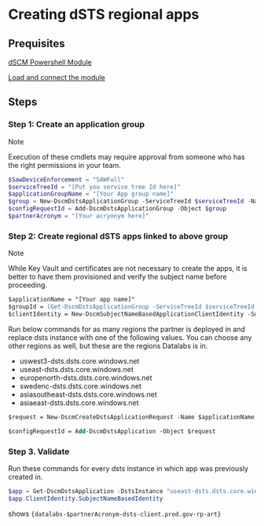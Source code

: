 # Creating dSTS regional apps

## Prequisites

[dSCM Powershell Module](https://dev.azure.com/msazure/AzureCoreSecurityServices/_wiki/wikis/AzureCoreSecurityServices.wiki/20653/Azure-Security-Configuration-Management?anchor=powershell-module)

[Load and connect the module](https://msazure.visualstudio.com/AzureCoreSecurityServices/_wiki/wikis/AzureCoreSecurityServices.wiki/20658/dSCM-PowerShell-Samples?anchor=loading-module-and-connecting)

## Steps

### Step 1: Create an application group

> [!NOTE]
> Execution of these cmdlets may require approval from someone who has the right permissions in your team.

```powershell
$SawDeviceEnforcement = "SAWFull"
$serviceTreeId = "[Put you service tree Id here]"
$applicationGroupName = "[Your App group name]"
$group = New-DscmDstsApplicationGroup -ServiceTreeId $serviceTreeId -Name $applicationGroupName -CloudId "PROD"  -SawDeviceEnforcement $SawDeviceEnforcement -IsMfaEnabled $true
$configRequestId = Add-DscmDstsApplicationGroup -Object $group
$partnerAcronym = "[Your acryonym here]"
```

### Step 2: Create regional dSTS apps linked to above group

> [!NOTE]
> While Key Vault and certificates are not necessary to create the apps, it is better to have them provisioned and verify the subject name before proceeding.

```ps
$applicationName = "[Your app name]"
$groupId = (Get-DscmDstsApplicationGroup -ServiceTreeId $serviceTreeId | Where-Object { $_.Name -eq $applicationGroupName}).Id
$clientIdentity = New-DscmSubjectNameBasedApplicationClientIdentity -SubjectNames @("datalabs-$partnerAcronym-dsts-client.prod.gov-rp-art")
```

Run below commands for as many regions the partner is deployed in and replace dsts instance with one of the following values. You can choose any other regions as well, but these are the regions Datalabs is in.

- uswest3-dsts.dsts.core.windows.net
- useast-dsts.dsts.core.windows.net
- europenorth-dsts.dsts.core.windows.net
- swedenc-dsts.dsts.core.windows.net
- asiasoutheast-dsts.dsts.core.windows.net
- asiaeast-dsts.dsts.core.windows.net

```ps
$request = New-DscmCreateDstsApplicationRequest -Name $applicationName -ServiceTreeId $serviceTreeId -DstsInstance "uswest3-dsts.dsts.core.windows.net" -SawDeviceEnforcement $sawDeviceEnforcement -IsMfaEnabled $true -IsProduction $true -ClientIdentity $clientIdentity -GroupId $groupId

$configRequestId = Add-DscmDstsApplication -Object $request
```

### Step 3. Validate

Run these commands for every dsts instance in which app was previously created in.

```powershell
$app = Get-DscmDstsApplication -DstsInstance "useast-dsts.dsts.core.windows.net" -Name $applicationName
$app.ClientIdentity.SubjectNameBasedIdentity 
```

shows `{datalabs-$partnerAcronym-dsts-client.prod.gov-rp-art}`
